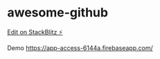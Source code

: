 # awesome-github

[Edit on StackBlitz ⚡️](https://stackblitz.com/edit/awesome-github)

Demo https://app-access-6144a.firebaseapp.com/
